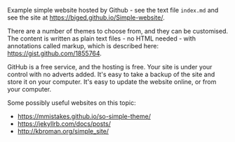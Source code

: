 Example simple website hosted by Github - see the text file `index.md`
and see the site at <https://biged.github.io/Simple-website/>.

There are a number of themes to choose from, and they can be customised.
The content is written as plain text files - no HTML needed -
with annotations called markup, which is described here:
<https://gist.github.com/1855764>.

GitHub is a free service, and the hosting is free.
Your site is under your control with no adverts added.
It's easy to take a backup of the site and store it on your computer.
It's easy to update the website online, or from your computer.

Some possibly useful websites on this topic:
- <https://mmistakes.github.io/so-simple-theme/>
- <https://jekyllrb.com/docs/posts/>
- <http://kbroman.org/simple_site/>
